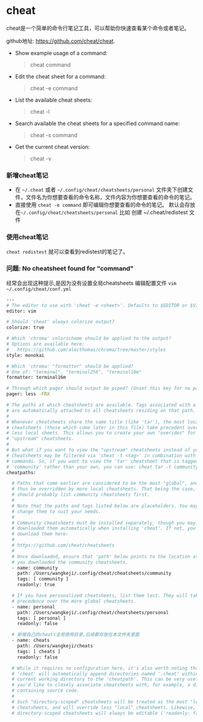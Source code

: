 # cheat
cheat是一个简单的命令行笔记工具，可以帮助你快速查看某个命令或者笔记。

github地址: <https://github.com/cheat/cheat>.

- Show example usage of a command:
  > cheat command

- Edit the cheat sheet for a command:
  > cheat -e command

- List the available cheat sheets:
  > cheat -l

- Search available the cheat sheets for a specified command name:
  > cheat -s command

- Get the current cheat version:
  > cheat -v
 
### 新增cheat笔记
- 在 `~/.cheat` 或者 `~/.config/cheat/cheatsheets/personal`  文件夹下创建文件，文件名为你想要查看的命令名称，文件内容为你想要查看的命令的笔记。
- 直接使用 `cheat -e command` 即可编辑你想要查看的命令的笔记。 默认会存放在`~/.config/cheat/cheatsheets/personal`
比如 创建 ~/.cheat/redistest 文件
### 使用cheat笔记
`cheat redistest` 就可以查看到redistest的笔记了。



### 问题: No cheatsheet found for "command"
经常会出现这种提示,是因为没有设置全局cheatsheets
编辑配置文件 `vim ~/.config/cheat/conf.yml`

```bash
---
# The editor to use with 'cheat -e <sheet>'. Defaults to $EDITOR or $VISUAL.
editor: vim

# Should 'cheat' always colorize output?
colorize: true

# Which 'chroma' colorscheme should be applied to the output?
# Options are available here:
#   https://github.com/alecthomas/chroma/tree/master/styles
style: monokai

# Which 'chroma' "formatter" should be applied?
# One of: "terminal", "terminal256", "terminal16m"
formatter: terminal16m

# Through which pager should output be piped? (Unset this key for no pager.)
pager: less -FRX

# The paths at which cheatsheets are available. Tags associated with a cheatpath
# are automatically attached to all cheatsheets residing on that path.
#
# Whenever cheatsheets share the same title (like 'tar'), the most local
# cheatsheets (those which come later in this file) take precedent over the
# less local sheets. This allows you to create your own "overides" for
# "upstream" cheatsheets.
#
# But what if you want to view the "upstream" cheatsheets instead of your own?
# Cheatsheets may be filtered via 'cheat -t <tag>' in combination with other
# commands. So, if you want to view the 'tar' cheatsheet that is tagged as
# 'community' rather than your own, you can use: cheat tar -t community
cheatpaths:

  # Paths that come earlier are considered to be the most "global", and will
  # thus be overridden by more local cheatsheets. That being the case, you
  # should probably list community cheatsheets first.
  #
  # Note that the paths and tags listed below are placeholders. You may freely
  # change them to suit your needs.
  #
  # Community cheatsheets must be installed separately, though you may have
  # downloaded them automatically when installing 'cheat'. If not, you may
  # download them here:
  #
  # https://github.com/cheat/cheatsheets
  #
  # Once downloaded, ensure that 'path' below points to the location at which
  # you downloaded the community cheatsheets.
  - name: community
    path: /Users/wangkeji/.config/cheat/cheatsheets/community
    tags: [ community ]
    readonly: true

  # If you have personalized cheatsheets, list them last. They will take
  # precedence over the more global cheatsheets.
  - name: personal
    path: /Users/wangkeji/.config/cheat/cheatsheets/personal
    tags: [ personal ]
    readonly: false

  # 新增自己的cheats全局使用目录,后续都存放在本文件夹里面
  - name: cheats
    path: /Users/wangkeji/cheats
    tags: [ cheats ]
    readonly: false

  # While it requires no configuration here, it's also worth noting that
  # 'cheat' will automatically append directories named '.cheat' within the
  # current working directory to the 'cheatpath'. This can be very useful if
  # you'd like to closely associate cheatsheets with, for example, a directory
  # containing source code.
  #
  # Such "directory-scoped" cheatsheets will be treated as the most "local"
  # cheatsheets, and will override less "local" cheatsheets. Likewise,
  # directory-scoped cheatsheets will always be editable ('readonly: false').
```
